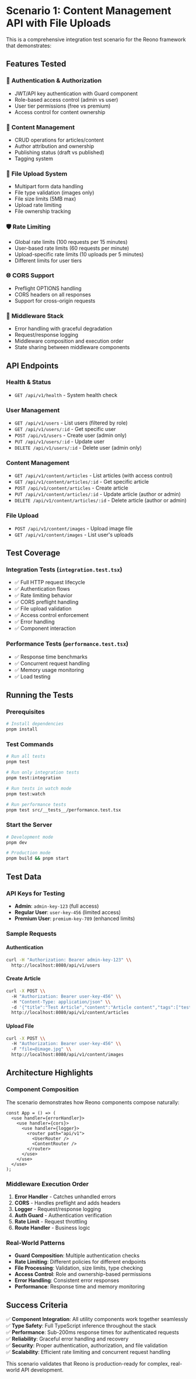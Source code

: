 # Scenario 1: Content Management API with File Uploads

This is a comprehensive integration test scenario for the Reono framework that demonstrates:

## Features Tested

### 🔐 **Authentication & Authorization**
- JWT/API key authentication with Guard component
- Role-based access control (admin vs user)
- User tier permissions (free vs premium)
- Access control for content ownership

### 📝 **Content Management**
- CRUD operations for articles/content
- Author attribution and ownership
- Publishing status (draft vs published)
- Tagging system

### 📁 **File Upload System**
- Multipart form data handling
- File type validation (images only)
- File size limits (5MB max)
- Upload rate limiting
- File ownership tracking

### 🛡️ **Rate Limiting**
- Global rate limits (100 requests per 15 minutes)
- User-based rate limits (60 requests per minute)
- Upload-specific rate limits (10 uploads per 5 minutes)
- Different limits for user tiers

### 🌐 **CORS Support**
- Preflight OPTIONS handling
- CORS headers on all responses
- Support for cross-origin requests

### 🚦 **Middleware Stack**
- Error handling with graceful degradation
- Request/response logging
- Middleware composition and execution order
- State sharing between middleware components

## API Endpoints

### Health & Status
- `GET /api/v1/health` - System health check

### User Management
- `GET /api/v1/users` - List users (filtered by role)
- `GET /api/v1/users/:id` - Get specific user
- `POST /api/v1/users` - Create user (admin only)
- `PUT /api/v1/users/:id` - Update user
- `DELETE /api/v1/users/:id` - Delete user (admin only)

### Content Management
- `GET /api/v1/content/articles` - List articles (with access control)
- `GET /api/v1/content/articles/:id` - Get specific article
- `POST /api/v1/content/articles` - Create article
- `PUT /api/v1/content/articles/:id` - Update article (author or admin)
- `DELETE /api/v1/content/articles/:id` - Delete article (author or admin)

### File Upload
- `POST /api/v1/content/images` - Upload image file
- `GET /api/v1/content/images` - List user's uploads

## Test Coverage

### Integration Tests (`integration.test.tsx`)
- ✅ Full HTTP request lifecycle
- ✅ Authentication flows
- ✅ Rate limiting behavior
- ✅ CORS preflight handling
- ✅ File upload validation
- ✅ Access control enforcement
- ✅ Error handling
- ✅ Component interaction

### Performance Tests (`performance.test.tsx`)
- ✅ Response time benchmarks
- ✅ Concurrent request handling
- ✅ Memory usage monitoring
- ✅ Load testing

## Running the Tests

### Prerequisites
```bash
# Install dependencies
pnpm install
```

### Test Commands
```bash
# Run all tests
pnpm test

# Run only integration tests
pnpm test:integration

# Run tests in watch mode
pnpm test:watch

# Run performance tests
pnpm test src/__tests__/performance.test.tsx
```

### Start the Server
```bash
# Development mode
pnpm dev

# Production mode
pnpm build && pnpm start
```

## Test Data

### API Keys for Testing
- **Admin**: `admin-key-123` (full access)
- **Regular User**: `user-key-456` (limited access)
- **Premium User**: `premium-key-789` (enhanced limits)

### Sample Requests

#### Authentication
```bash
curl -H "Authorization: Bearer admin-key-123" \\
  http://localhost:8080/api/v1/users
```

#### Create Article
```bash
curl -X POST \\
  -H "Authorization: Bearer user-key-456" \\
  -H "Content-Type: application/json" \\
  -d '{"title":"Test Article","content":"Article content","tags":["test"]}' \\
  http://localhost:8080/api/v1/content/articles
```

#### Upload File
```bash
curl -X POST \\
  -H "Authorization: Bearer user-key-456" \\
  -F "file=@image.jpg" \\
  http://localhost:8080/api/v1/content/images
```

## Architecture Highlights

### Component Composition
The scenario demonstrates how Reono components compose naturally:

```tsx
const App = () => (
  <use handler={errorHandler}>
    <use handler={cors}>
      <use handler={logger}>
        <router path="api/v1">
          <UserRouter />
          <ContentRouter />
        </router>
      </use>
    </use>
  </use>
);
```

### Middleware Execution Order
1. **Error Handler** - Catches unhandled errors
2. **CORS** - Handles preflight and adds headers
3. **Logger** - Request/response logging
4. **Auth Guard** - Authentication verification
5. **Rate Limit** - Request throttling
6. **Route Handler** - Business logic

### Real-World Patterns
- **Guard Composition**: Multiple authentication checks
- **Rate Limiting**: Different policies for different endpoints
- **File Processing**: Validation, size limits, type checking
- **Access Control**: Role and ownership-based permissions
- **Error Handling**: Consistent error responses
- **Performance**: Response time and memory monitoring

## Success Criteria

✅ **Component Integration**: All utility components work together seamlessly  
✅ **Type Safety**: Full TypeScript inference throughout the stack  
✅ **Performance**: Sub-200ms response times for authenticated requests  
✅ **Reliability**: Graceful error handling and recovery  
✅ **Security**: Proper authentication, authorization, and file validation  
✅ **Scalability**: Efficient rate limiting and concurrent request handling  

This scenario validates that Reono is production-ready for complex, real-world API development.
